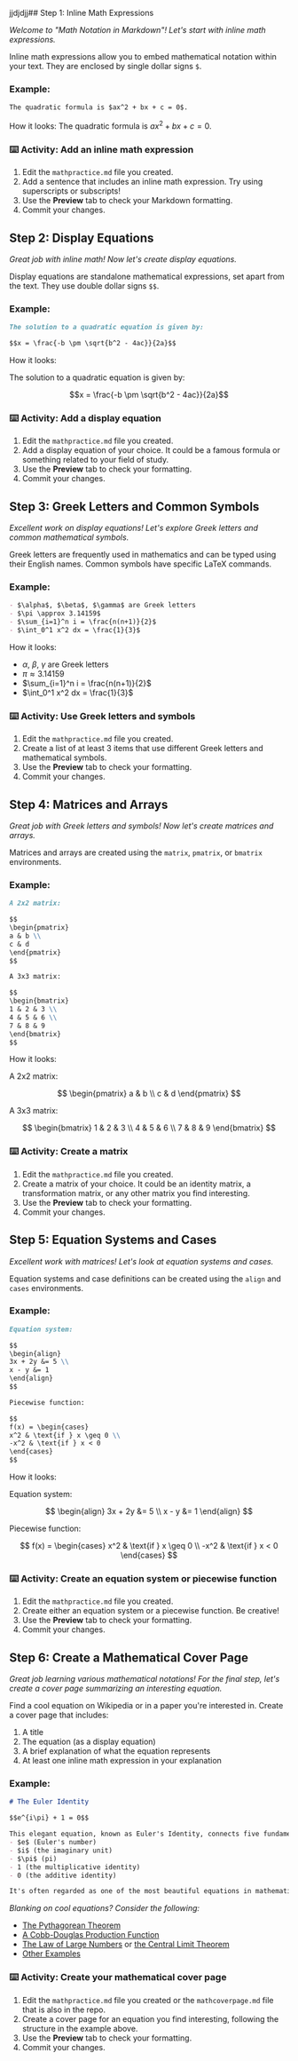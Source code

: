 jjdjdjj## Step 1: Inline Math Expressions

*Welcome to "Math Notation in Markdown"! Let's start with inline math expressions.*

Inline math expressions allow you to embed mathematical notation within your text. They are enclosed by single dollar signs `$`.

### Example:

```md
The quadratic formula is $ax^2 + bx + c = 0$.
```

How it looks: The quadratic formula is $ax^2 + bx + c = 0$.

### :keyboard: Activity: Add an inline math expression

1. Edit the `mathpractice.md` file you created.
2. Add a sentence that includes an inline math expression. Try using superscripts or subscripts!
3. Use the **Preview** tab to check your Markdown formatting.
4. Commit your changes.

## Step 2: Display Equations

*Great job with inline math! Now let's create display equations.*

Display equations are standalone mathematical expressions, set apart from the text. They use double dollar signs `$$`.

### Example:

```md
The solution to a quadratic equation is given by:

$$x = \frac{-b \pm \sqrt{b^2 - 4ac}}{2a}$$
```

How it looks:

The solution to a quadratic equation is given by:

$$x = \frac{-b \pm \sqrt{b^2 - 4ac}}{2a}$$

### :keyboard: Activity: Add a display equation

1. Edit the `mathpractice.md` file you created.
2. Add a display equation of your choice. It could be a famous formula or something related to your field of study.
3. Use the **Preview** tab to check your formatting.
4. Commit your changes.

## Step 3: Greek Letters and Common Symbols

*Excellent work on display equations! Let's explore Greek letters and common mathematical symbols.*

Greek letters are frequently used in mathematics and can be typed using their English names. Common symbols have specific LaTeX commands.

### Example:

```md
- $\alpha$, $\beta$, $\gamma$ are Greek letters
- $\pi \approx 3.14159$
- $\sum_{i=1}^n i = \frac{n(n+1)}{2}$
- $\int_0^1 x^2 dx = \frac{1}{3}$
```

How it looks:
- $\alpha$, $\beta$, $\gamma$ are Greek letters
- $\pi \approx 3.14159$
- $\sum_{i=1}^n i = \frac{n(n+1)}{2}$
- $\int_0^1 x^2 dx = \frac{1}{3}$

### :keyboard: Activity: Use Greek letters and symbols

1. Edit the `mathpractice.md` file you created.
2. Create a list of at least 3 items that use different Greek letters and mathematical symbols.
3. Use the **Preview** tab to check your formatting.
4. Commit your changes.

## Step 4: Matrices and Arrays

*Great job with Greek letters and symbols! Now let's create matrices and arrays.*

Matrices and arrays are created using the `matrix`, `pmatrix`, or `bmatrix` environments.

### Example:

```md
A 2x2 matrix:

$$
\begin{pmatrix}
a & b \\
c & d
\end{pmatrix}
$$

A 3x3 matrix:

$$
\begin{bmatrix}
1 & 2 & 3 \\
4 & 5 & 6 \\
7 & 8 & 9
\end{bmatrix}
$$
```

How it looks:

A 2x2 matrix:

$$
\begin{pmatrix}
a & b \\
c & d
\end{pmatrix}
$$

A 3x3 matrix:

$$
\begin{bmatrix}
1 & 2 & 3 \\
4 & 5 & 6 \\
7 & 8 & 9
\end{bmatrix}
$$

### :keyboard: Activity: Create a matrix

1. Edit the `mathpractice.md` file you created.
2. Create a matrix of your choice. It could be an identity matrix, a transformation matrix, or any other matrix you find interesting.
3. Use the **Preview** tab to check your formatting.
4. Commit your changes.

## Step 5: Equation Systems and Cases

*Excellent work with matrices! Let's look at equation systems and cases.*

Equation systems and case definitions can be created using the `align` and `cases` environments.

### Example:

```md
Equation system:

$$
\begin{align}
3x + 2y &= 5 \\
x - y &= 1
\end{align}
$$

Piecewise function:

$$
f(x) = \begin{cases}
x^2 & \text{if } x \geq 0 \\
-x^2 & \text{if } x < 0
\end{cases}
$$
```

How it looks:

Equation system:

$$
\begin{align}
3x + 2y &= 5 \\
x - y &= 1
\end{align}
$$

Piecewise function:

$$
f(x) = \begin{cases}
x^2 & \text{if } x \geq 0 \\
-x^2 & \text{if } x < 0
\end{cases}
$$

### :keyboard: Activity: Create an equation system or piecewise function

1. Edit the `mathpractice.md` file you created.
2. Create either an equation system or a piecewise function. Be creative!
3. Use the **Preview** tab to check your formatting.
4. Commit your changes.

## Step 6: Create a Mathematical Cover Page

*Great job learning various mathematical notations! For the final step, let's create a cover page summarizing an interesting equation.*

Find a cool equation on Wikipedia or in a paper you're interested in. Create a cover page that includes:

1. A title
2. The equation (as a display equation)
3. A brief explanation of what the equation represents
4. At least one inline math expression in your explanation

### Example:

```md
# The Euler Identity

$$e^{i\pi} + 1 = 0$$

This elegant equation, known as Euler's Identity, connects five fundamental mathematical constants:
- $e$ (Euler's number)
- $i$ (the imaginary unit)
- $\pi$ (pi)
- 1 (the multiplicative identity)
- 0 (the additive identity)

It's often regarded as one of the most beautiful equations in mathematics, showing a deep connection between exponential functions and trigonometry, as $e^{i\pi} = \cos(\pi) + i\sin(\pi) = -1$.
```

*Blanking on cool equations? Consider the following:*
- [The Pythagorean Theorem](https://en.wikipedia.org/wiki/Pythagorean_theorem)
- [A Cobb-Douglas Production Function](https://en.wikipedia.org/wiki/Cobb%E2%80%93Douglas_production_function)
- [The Law of Large Numbers](https://en.wikipedia.org/wiki/Law_of_large_numbers) or [the Central Limit Theorem](https://en.wikipedia.org/wiki/Central_limit_theorem)
- [Other Examples](https://www.livescience.com/26681-most-beautiful-mathematical-equations.html)

### :keyboard: Activity: Create your mathematical cover page

1. Edit the `mathpractice.md` file you created or the `mathcoverpage.md` file that is also in the repo.
2. Create a cover page for an equation you find interesting, following the structure in the example above.
3. Use the **Preview** tab to check your formatting.
4. Commit your changes.
